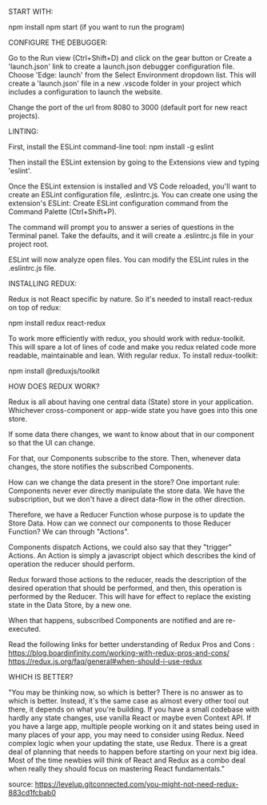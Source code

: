 START WITH:

npm install
npm start (if you want to run the program)

CONFIGURE THE DEBUGGER:

Go to the Run view (Ctrl+Shift+D) and click on the gear button or Create a 'launch.json' link to create a launch.json debugger configuration file. Choose 'Edge: launch' from the Select Environment dropdown list. This will create a 'launch.json' file in a new .vscode folder in your project which includes a configuration to launch the website.

Change the port of the url from 8080 to 3000 (default port for new react projects).

LINTING:

First, install the ESLint command-line tool:
npm install -g eslint

Then install the ESLint extension by going to the Extensions view and typing 'eslint'.

Once the ESLint extension is installed and VS Code reloaded, you'll want to create an ESLint configuration file, .eslintrc.js. You can create one using the extension's ESLint: Create ESLint configuration command from the Command Palette (Ctrl+Shift+P).

The command will prompt you to answer a series of questions in the Terminal panel. Take the defaults, and it will create a .eslintrc.js file in your project root.

ESLint will now analyze open files.  You can modify the ESLint rules in the .eslintrc.js file.

INSTALLING REDUX:

Redux is not React specific by nature.  So it's needed to install react-redux on top of redux:

npm install redux react-redux

To work more efficiently with redux, you should work with redux-toolkit.  This will spare a lot of lines of code and make you redux related code more readable, maintainable and lean.  With regular redux.  To install redux-toolkit:

npm install @reduxjs/toolkit


HOW DOES REDUX WORK?

Redux is all about having one central data (State) store in your application.  Whichever cross-component or app-wide state you have goes into this one store.  

If some data there changes, we want to know about that in our component so that the UI can change.

For that, our Components subscribe to the store.  Then, whenever data changes, the store notifies the subscribed Components.  

How can we change the data present in the store?  One important rule: Components never ever directly manipulate the store data.  We have the subscription, but we don't have a direct data-flow in the other direction.

Therefore, we have a Reducer Function whose purpose is to update the Store Data.  How can we connect our components to those Reducer Function?  We can through "Actions".

Components dispatch Actions, we could also say that they "trigger" Actions.  An Action is simply a javascript object which describes the kind of operation the reducer should perform.  

Redux forward those actions to the reducer, reads the description of the desired operation that should be performed, and then, this operation is performed by the Reducer.  This will have for effect to replace the existing state in the Data Store, by a new one.  

When that happens, subscribed Components are notified and are re-executed.

Read the following links for better understanding of Redux Pros and Cons :
https://blog.boardinfinity.com/working-with-redux-pros-and-cons/
https://redux.js.org/faq/general#when-should-i-use-redux

WHICH IS BETTER?

"You may be thinking now, so which is better? There is no answer as to which is better. Instead, it's the same case as almost every other tool out there, it depends on what you're building.
If you have a small codebase with hardly any state changes, use vanilla React or maybe even Context API.
If you have a large app, multiple people working on it and states being used in many places of your app, you may need to consider using Redux.
Need complex logic when your updating the state, use Redux.
There is a great deal of planning that needs to happen before starting on your next big idea. Most of the time newbies will think of React and Redux as a combo deal when really they should focus on mastering React fundamentals."

source: https://levelup.gitconnected.com/you-might-not-need-redux-883cd1fcbab0